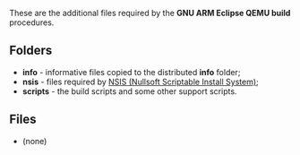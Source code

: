 These are the additional files required by the **GNU ARM Eclipse QEMU build** procedures.

## Folders

* **info** - informative files copied to the distributed **info** folder;
* **nsis** - files required by [NSIS (Nullsoft Scriptable Install System)](http://nsis.sourceforge.net/Main_Page);
* **scripts** - the build scripts and some other support scripts.

## Files

* (none)




